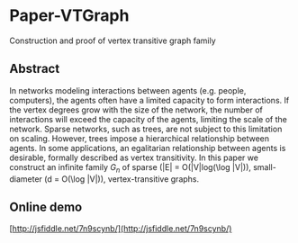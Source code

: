 # Paper-VTGraph
Construction and proof of vertex transitive graph family

## Abstract

In networks modeling interactions between agents (e.g. people, computers),
the agents often have a limited capacity to form interactions.
If the vertex degrees grow with the size of the network,
the number of interactions will exceed the capacity of the agents,
limiting the scale of the network.
Sparse networks, such as trees, are not subject to this limitation on scaling.
However, trees impose a hierarchical relationship between agents.
In some applications, an egalitarian relationship between agents is desirable,
formally described as vertex transitivity.
In this paper we construct an infinite family $G_n$
of sparse (|E| = O(|V|log(\log |V|)),
small-diameter (d = O(\log |V|)), vertex-transitive graphs.

## Online demo
[http://jsfiddle.net/7n9scynb/](http://jsfiddle.net/7n9scynb/)

